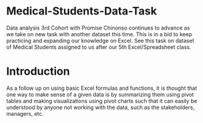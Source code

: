 # Medical-Students-Data-Task
Data analysis 3rd Cohort with Promise Chinonso continues to advance as we take on new task with another dataset this time. This is in a bid to keep practicing and expanding our knowledge on Excel. See this task on dataset of Medical Students assigned to us after our 5th Excel/Spreadsheet class.
# Introduction
As a follow up on using basic Excel formulas and functions, it is thought that one way to make sense of a given data is by summarizing them using pivot tables and making visualizations using pivot charts such that it can easily be understood by anyone not working with the data, such as the stakeholders, managers, etc.
